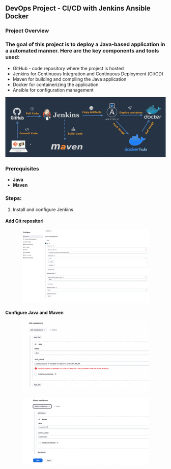 ## DevOps Project   - CI/CD with Jenkins Ansible Docker

### Project Overview
### The goal of this project is to deploy a Java-based application in a automated manner. Here are the key components and tools used:

* GitHub - code repository where the project is hosted
* Jenkins for Continuous Integration and Continuous Deployment (CI/CD)
* Maven for building and compiling the Java application
* Docker for containerizing the application
* Ansible for configuration management


<p align="center">
 <img width="800px" src="project.png" alt="qr"/>
</p>



### Prerequisites

- **Java** 
- **Maven** 

### Steps:

1. Install and configure Jenkins

#### Add Git repositori
<p align="center">
 <img width="400px" src="/Jenkins/addgit.png" alt="qr"/>
</p>


#### Configure Java and Maven

<p align="center">
 <img width="400px" src="/Jenkins/java_cfg.png" alt="qr"/>
</p>

<p align="center">
 <img width="400px" src="/Jenkins/maven_cfg.png" alt="qr"/>
</p>